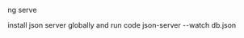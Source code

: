 <!-- To run the code -->
ng serve
<!-- json server -->
install json server globally and run code
json-server --watch db.json
